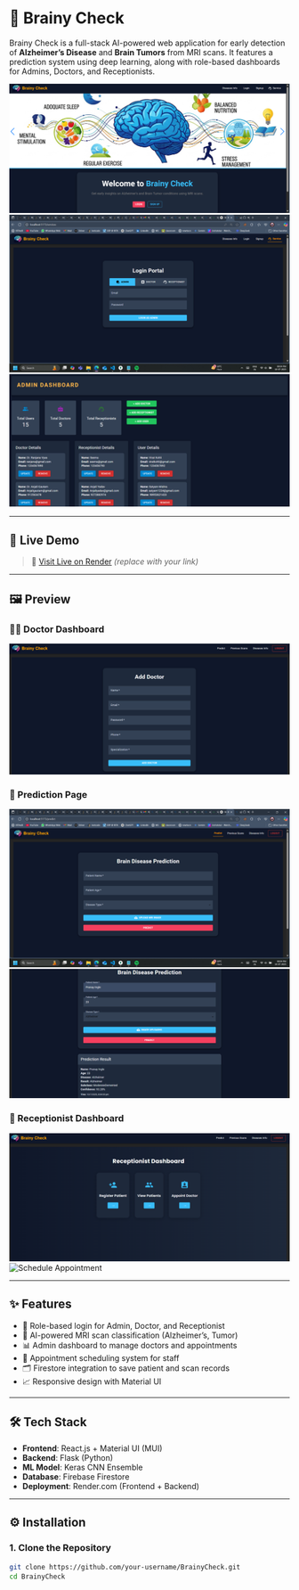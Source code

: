 # 🧠 Brainy Check

Brainy Check is a full-stack AI-powered web application for early detection of **Alzheimer’s Disease** and **Brain Tumors** from MRI scans. It features a prediction system using deep learning, along with role-based dashboards for Admins, Doctors, and Receptionists.

![Brainy Check Preview](./client/my-app/src/assets/projectpreview/homepage.png)
![Login Portal](./client/my-app/src/assets/projectpreview/login.png)
![Admin Dashboard](./client/my-app/src/assets/projectpreview/admin.png)


---

## 🚀 Live Demo

> 🔗 [Visit Live on Render](https://brainycheck.onrender.com) *(replace with your link)*

---

## 🖼️ Preview

### 👨‍⚕️ Doctor Dashboard
![Doctor Dashboard](./client/my-app/src/assets/projectpreview/adddoctor.png)

### 🧪 Prediction Page
![Prediction](./client/my-app/src/assets/projectpreview/prediction.png)
![Prediction result](./client/my-app/src/assets/projectpreview/predictionresult.png)

### 💁 Receptionist Dashboard
![Receptionist](./client/my-app/src/assets/projectpreview/Receptionist.png)
![Schedule Appointment](./client/my-app/src/assets/projectpreview/schedulesppointment.png)

---

## ✨ Features

- 🔐 Role-based login for Admin, Doctor, and Receptionist
- 🧠 AI-powered MRI scan classification (Alzheimer’s, Tumor)
- 📊 Admin dashboard to manage doctors and appointments
- 📅 Appointment scheduling system for staff
- 🗂️ Firestore integration to save patient and scan records
- 📈 Responsive design with Material UI

---

## 🛠️ Tech Stack

- **Frontend**: React.js + Material UI (MUI)
- **Backend**: Flask (Python)
- **ML Model**: Keras CNN Ensemble
- **Database**: Firebase Firestore
- **Deployment**: Render.com (Frontend + Backend)

---

## ⚙️ Installation

### 1. Clone the Repository

```bash
git clone https://github.com/your-username/BrainyCheck.git
cd BrainyCheck
